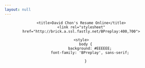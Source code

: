 ```yaml
---
layout: null
---
```

<!DOCTYPE html>

<html>

<header>
	<meta http-equiv="Content-Type" content="text/html; charset=UTF-8">
	<meta charset="utf-8">
	<meta name="viewport" content="width=device-width, user-scalable=no, minimal-ui">

	<title>David Chon's Resume Online</title>
	<link rel="stylesheet" href="http://brick.a.ssl.fastly.net/BPreplay:400,700">

	<style>
		body {
			background: #EEEEEE;
			font-family: 'BPreplay', sans-serif;
			
		}
</header>

<body>

</body>

</html>